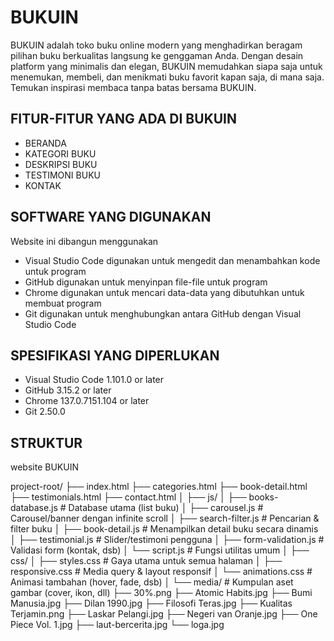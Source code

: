 # BUKUIN
BUKUIN adalah toko buku online modern yang menghadirkan beragam pilihan buku berkualitas langsung ke genggaman Anda. Dengan desain platform yang minimalis dan elegan, BUKUIN memudahkan siapa saja untuk menemukan, membeli, dan menikmati buku favorit kapan saja, di mana saja. Temukan inspirasi membaca tanpa batas bersama BUKUIN.

## FITUR-FITUR YANG ADA DI BUKUIN
- BERANDA
- KATEGORI BUKU
- DESKRIPSI BUKU
- TESTIMONI BUKU
- KONTAK

## SOFTWARE YANG DIGUNAKAN
Website ini dibangun menggunakan 
- Visual Studio Code digunakan untuk mengedit dan menambahkan kode untuk program 
- GitHub digunakan untuk menyinpan file-file untuk program
- Chrome digunakan untuk mencari data-data yang dibutuhkan untuk membuat program
- Git digunakan untuk menghubungkan antara GitHub dengan Visual Studio Code

## SPESIFIKASI YANG DIPERLUKAN
- Visual Studio Code 1.101.0 or later
- GitHub 3.15.2 or later
- Chrome 137.0.7151.104 or later
- Git 2.50.0

## STRUKTUR
website BUKUIN

project-root/
├── index.html
├── categories.html
├── book-detail.html
├── testimonials.html
├── contact.html
│
├── js/
│   ├── books-database.js       # Database utama (list buku)
│   ├── carousel.js             # Carousel/banner dengan infinite scroll
│   ├── search-filter.js        # Pencarian & filter buku
│   ├── book-detail.js          # Menampilkan detail buku secara dinamis
│   ├── testimonial.js          # Slider/testimoni pengguna
│   ├── form-validation.js      # Validasi form (kontak, dsb)
│   └── script.js               # Fungsi utilitas umum
│
├── css/
│   ├── styles.css              # Gaya utama untuk semua halaman
│   ├── responsive.css          # Media query & layout responsif
│   └── animations.css          # Animasi tambahan (hover, fade, dsb)
│
└── media/                      # Kumpulan aset gambar (cover, ikon, dll)
    ├── 30%.png
    ├── Atomic Habits.jpg
    ├── Bumi Manusia.jpg
    ├── Dilan 1990.jpg
    ├── Filosofi Teras.jpg
    ├── Kualitas Terjamin.png
    ├── Laskar Pelangi.jpg
    ├── Negeri van Oranje.jpg
    ├── One Piece Vol. 1.jpg
    ├── laut-bercerita.jpg
    └── loga.jpg

